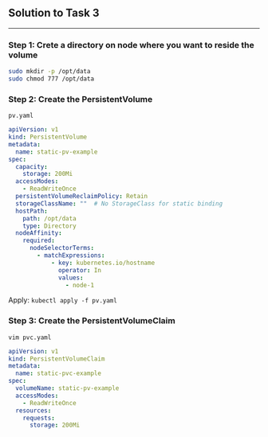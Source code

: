 ## Solution to Task 3
---
### Step 1: Crete a directory on node where you want to reside the volume

```bash
sudo mkdir -p /opt/data
sudo chmod 777 /opt/data
```
### Step 2: Create the PersistentVolume 

`pv.yaml`

```yaml
apiVersion: v1
kind: PersistentVolume
metadata:
  name: static-pv-example
spec:
  capacity:
    storage: 200Mi
  accessModes:
    - ReadWriteOnce
  persistentVolumeReclaimPolicy: Retain
  storageClassName: ""  # No StorageClass for static binding
  hostPath:
    path: /opt/data
    type: Directory
  nodeAffinity:
    required:
      nodeSelectorTerms:
        - matchExpressions:
            - key: kubernetes.io/hostname
              operator: In
              values:
                - node-1
```

Apply: `kubectl apply -f pv.yaml`

### Step 3: Create the PersistentVolumeClaim

`vim pvc.yaml`

```yaml
apiVersion: v1
kind: PersistentVolumeClaim
metadata:
  name: static-pvc-example
spec:
  volumeName: static-pv-example
  accessModes:
    - ReadWriteOnce
  resources:
    requests:
      storage: 200Mi

```
